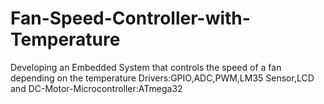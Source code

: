 # Fan-Speed-Controller-with-Temperature
Developing an Embedded System that controls the speed of a fan depending on the temperature                          Drivers:GPIO,ADC,PWM,LM35 Sensor,LCD and DC-Motor-Microcontroller:ATmega32
